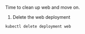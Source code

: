 Time to clean up web and move on.

1. Delete the web deployment

```execute
kubectl delete deployment web
```

